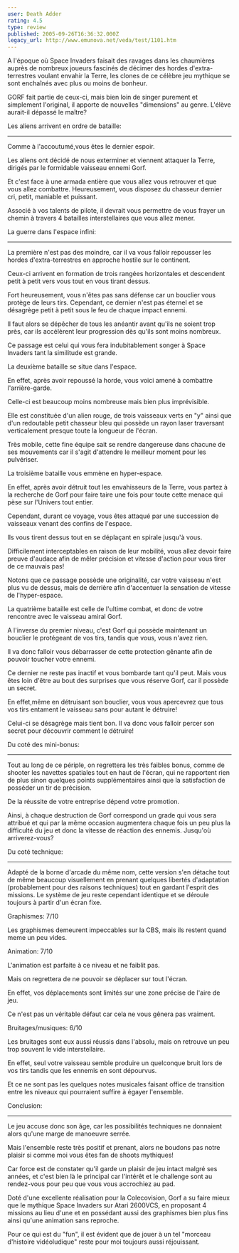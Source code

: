 ```yaml
---
user: Death Adder
rating: 4.5
type: review
published: 2005-09-26T16:36:32.000Z
legacy_url: http://www.emunova.net/veda/test/1101.htm
---
```

A l'époque où Space Invaders faisait des ravages dans les chaumières auprès de nombreux joueurs fascinés de décimer des hordes d'extra-terrestres voulant envahir la Terre, les clones de ce célèbre jeu mythique se sont enchaînés avec plus ou moins de bonheur.   

GORF fait partie de ceux-ci, mais bien loin de singer purement et simplement l'original, il apporte de nouvelles "dimensions" au genre. L'élève aurait-il dépassé le maître?  

  

  

Les aliens arrivent en ordre de bataille:  

------------------------------------------------  

Comme à l'accoutumé,vous êtes le dernier espoir.  

Les aliens ont décidé de nous exterminer et viennent attaquer la Terre, dirigés par le formidable vaisseau ennemi Gorf.   

Et c'est face à une armada entière que vous allez vous retrouver et que vous allez combattre. Heureusement, vous disposez du chasseur dernier cri, petit, maniable et puissant.   

Associé à vos talents de pilote, il devrait vous permettre de vous frayer un chemin à travers 4 batailles interstellaires que vous allez mener.  

  

  

La guerre dans l'espace infini:  

------------------------------------  

La première n'est pas des moindre, car il va vous falloir repousser les hordes d'extra-terrestres en approche hostile sur le continent.   

Ceux-ci arrivent en formation de trois rangées horizontales et descendent petit à petit vers vous tout en vous tirant dessus.   

Fort heureusement, vous n'êtes pas sans défense car un bouclier vous protège de leurs tirs. Cependant, ce dernier n'est pas éternel et se désagrège petit à petit sous le feu de chaque impact ennemi.   

Il faut alors se dépêcher de tous les anéantir avant qu'ils ne soient trop près, car ils accélèrent leur progression dès qu'ils sont moins nombreux.  

Ce passage est celui qui vous fera indubitablement songer à Space Invaders tant la similitude est grande.  

  

La deuxième bataille se situe dans l'espace.   

En effet, après avoir repoussé la horde, vous voici amené à combattre l'arrière-garde.   

Celle-ci est beaucoup moins nombreuse mais bien plus imprévisible.   

Elle est constituée d'un alien rouge, de trois vaisseaux verts en "y" ainsi que d'un redoutable petit chasseur bleu qui possède un rayon laser traversant verticalement presque toute la longueur de l'écran.   

Très mobile, cette fine équipe sait se rendre dangereuse dans chacune de ses mouvements car il s'agit d'attendre le meilleur moment pour les pulvériser.  

  

La troisième bataille vous emmène en hyper-espace.   

En effet, après avoir détruit tout les envahisseurs de la Terre, vous partez à la recherche de Gorf pour faire taire une fois pour toute cette menace qui pèse sur l'Univers tout entier.   

Cependant, durant ce voyage, vous êtes attaqué par une succession de vaisseaux venant des confins de l'espace.   

Ils vous tirent dessus tout en se déplaçant en spirale jusqu'à vous.   

Difficilement interceptables en raison de leur mobilité, vous allez devoir faire preuve d'audace afin de mêler précision et vitesse d'action pour vous tirer de ce mauvais pas!  

Notons que ce passage possède une originalité, car votre vaisseau n'est plus vu de dessus, mais de derrière afin d'accentuer la sensation de vitesse de l'hyper-espace.  

  

La quatrième bataille est celle de l'ultime combat, et donc de votre rencontre avec le vaisseau amiral Gorf.   

A l'inverse du premier niveau, c'est Gorf qui possède maintenant un bouclier le protégeant de vos tirs, tandis que vous, vous n'avez rien.   

Il va donc falloir vous débarrasser de cette protection gênante afin de pouvoir toucher votre ennemi.   

Ce dernier ne reste pas inactif et vous bombarde tant qu'il peut. Mais vous êtes loin d'être au bout des surprises que vous réserve Gorf, car il possède un secret.   

En effet,même en détruisant son bouclier, vous vous apercevrez que tous vos tirs entament le vaisseau sans pour autant le détruire!   

Celui-ci se désagrège mais tient bon. Il va donc vous falloir percer son secret pour découvrir comment le détruire!  

  

  

Du coté des mini-bonus:  

------------------------------  

Tout au long de ce périple, on regrettera les très faibles bonus, comme de shooter les navettes spatiales tout en haut de l'écran, qui ne rapportent rien de plus sinon quelques points supplémentaires ainsi que la satisfaction de posséder un tir de précision.  

  

De la réussite de votre entreprise dépend votre promotion.   

Ainsi, à chaque destruction de Gorf correspond un grade qui vous sera attribué et qui par la même occasion augmentera chaque fois un peu plus la difficulté du jeu et donc la vitesse de réaction des ennemis. Jusqu'où arriverez-vous?  

  

  

Du coté technique:  

------------------------  

Adapté de la borne d'arcade du même nom, cette version s'en détache tout de même beaucoup visuellement en prenant quelques libertés d'adaptation (probablement pour des raisons techniques) tout en gardant l'esprit des missions. Le système de jeu reste cependant identique et se déroule toujours à partir d'un écran fixe.  

  

Graphismes: 7/10  

Les graphismes demeurent impeccables sur la CBS, mais ils restent quand meme un peu vides.  

  

Animation: 7/10  

L'animation est parfaite à ce niveau et ne faiblit pas.  

Mais on regrettera de ne pouvoir se déplacer sur tout l'écran.   

En effet, vos déplacements sont limités sur une zone précise de l'aire de jeu.   

Ce n'est pas un véritable défaut car cela ne vous gênera pas vraiment.  

  

Bruitages/musiques: 6/10  

Les bruitages sont eux aussi réussis dans l'absolu, mais on retrouve un peu trop souvent le vide interstellaire.   

En effet, seul votre vaisseau semble produire un quelconque bruit lors de vos tirs tandis que les ennemis en sont dépourvus.   

Et ce ne sont pas les quelques notes musicales faisant office de transition entre les niveaux qui pourraient suffire à égayer l'ensemble.  

  

  

Conclusion:  

---------------  

Le jeu accuse donc son âge, car les possibilités techniques ne donnaient alors qu'une marge de manoeuvre serrée.   

Mais l'ensemble reste très positif et prenant, alors ne boudons pas notre plaisir si comme moi vous êtes fan de shoots mythiques!   

Car force est de constater qu'il garde un plaisir de jeu intact malgré ses années, et c'est bien là le principal car l'intérêt et le challenge sont au rendez-vous pour peu que vous vous accrochiez au pad.  

Doté d'une excellente réalisation pour la Colecovision, Gorf a su faire mieux que le mythique Space Invaders sur Atari 2600VCS, en proposant 4 missions au lieu d'une et en possédant aussi des graphismes bien plus fins ainsi qu'une animation sans reproche.   

Pour ce qui est du "fun", il est évident que de jouer à un tel "morceau d'histoire vidéoludique" reste pour moi toujours aussi réjouissant.